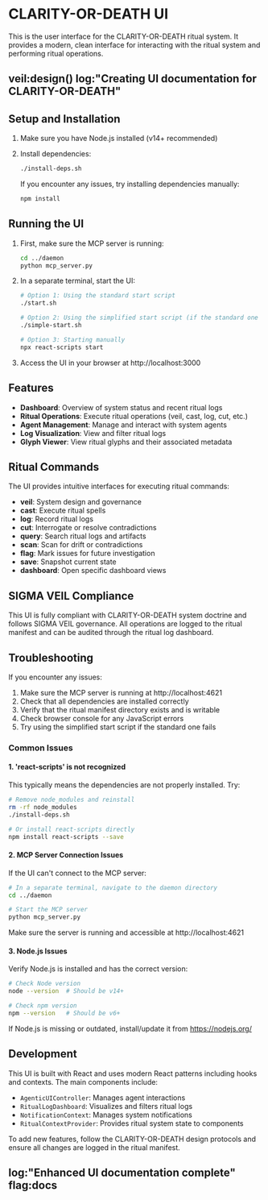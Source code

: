 # CLARITY-OR-DEATH UI

This is the user interface for the CLARITY-OR-DEATH ritual system. It provides a modern, clean interface for interacting with the ritual system and performing ritual operations.

## veil:design() log:"Creating UI documentation for CLARITY-OR-DEATH"

## Setup and Installation

1. Make sure you have Node.js installed (v14+ recommended)
2. Install dependencies:
   ```bash
   ./install-deps.sh
   ```

   If you encounter any issues, try installing dependencies manually:
   ```bash
   npm install
   ```

## Running the UI

1. First, make sure the MCP server is running:
   ```bash
   cd ../daemon
   python mcp_server.py
   ```

2. In a separate terminal, start the UI:
   ```bash
   # Option 1: Using the standard start script
   ./start.sh

   # Option 2: Using the simplified start script (if the standard one fails)
   ./simple-start.sh

   # Option 3: Starting manually
   npx react-scripts start
   ```

3. Access the UI in your browser at http://localhost:3000

## Features

- **Dashboard**: Overview of system status and recent ritual logs
- **Ritual Operations**: Execute ritual operations (veil, cast, log, cut, etc.)
- **Agent Management**: Manage and interact with system agents
- **Log Visualization**: View and filter ritual logs
- **Glyph Viewer**: View ritual glyphs and their associated metadata

## Ritual Commands

The UI provides intuitive interfaces for executing ritual commands:

- **veil**: System design and governance
- **cast**: Execute ritual spells
- **log**: Record ritual logs
- **cut**: Interrogate or resolve contradictions
- **query**: Search ritual logs and artifacts
- **scan**: Scan for drift or contradictions
- **flag**: Mark issues for future investigation
- **save**: Snapshot current state
- **dashboard**: Open specific dashboard views

## SIGMA VEIL Compliance

This UI is fully compliant with CLARITY-OR-DEATH system doctrine and follows SIGMA VEIL governance. All operations are logged to the ritual manifest and can be audited through the ritual log dashboard.

## Troubleshooting

If you encounter any issues:

1. Make sure the MCP server is running at http://localhost:4621
2. Check that all dependencies are installed correctly
3. Verify that the ritual manifest directory exists and is writable
4. Check browser console for any JavaScript errors
5. Try using the simplified start script if the standard one fails

### Common Issues

#### 1. 'react-scripts' is not recognized

This typically means the dependencies are not properly installed. Try:

```bash
# Remove node_modules and reinstall
rm -rf node_modules
./install-deps.sh

# Or install react-scripts directly
npm install react-scripts --save
```

#### 2. MCP Server Connection Issues

If the UI can't connect to the MCP server:

```bash
# In a separate terminal, navigate to the daemon directory
cd ../daemon

# Start the MCP server
python mcp_server.py
```

Make sure the server is running and accessible at http://localhost:4621

#### 3. Node.js Issues

Verify Node.js is installed and has the correct version:

```bash
# Check Node version
node --version  # Should be v14+

# Check npm version
npm --version   # Should be v6+
```

If Node.js is missing or outdated, install/update it from https://nodejs.org/

## Development

This UI is built with React and uses modern React patterns including hooks and contexts. The main components include:

- `AgenticUIController`: Manages agent interactions
- `RitualLogDashboard`: Visualizes and filters ritual logs
- `NotificationContext`: Manages system notifications
- `RitualContextProvider`: Provides ritual system state to components

To add new features, follow the CLARITY-OR-DEATH design protocols and ensure all changes are logged in the ritual manifest.

## log:"Enhanced UI documentation complete" flag:docs